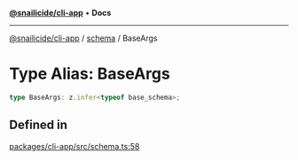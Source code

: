 [**@snailicide/cli-app**](../../../README.md) • **Docs**

---

[@snailicide/cli-app](../../../README.md) / [schema](../README.md) / BaseArgs

# Type Alias: BaseArgs

```ts
type BaseArgs: z.infer<typeof base_schema>;
```

## Defined in

[packages/cli-app/src/schema.ts:58](https://github.com/gbtunney/snailicide-monorepo/blob/branch/packages/cli-app/src/schema.ts#L58)
